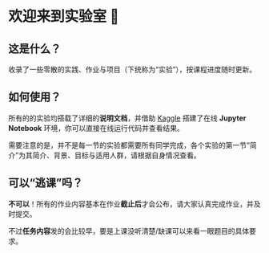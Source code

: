 # 欢迎来到实验室 👏

## 这是什么？

收录了一些零散的实践、作业与项目（下统称为“实验”），按课程进度随时更新。

## 如何使用？

所有的的实验均搭载了详细的**说明文档**，并借助 [Kaggle](https://www.kaggle.com/) 搭建了在线 **Jupyter Notebook** 环境，你可以直接在线运行代码并查看结果。

需要注意的是，并不是每一节的实验都需要所有同学完成，各个实验的第一节“简介”为其简介、背景、目标与适用人群，请根据自身情况查看。

## 可以“逃课”吗？

**不可以**！所有的作业内容基本在作业**截止后**才会公布，请大家认真完成作业，并及时提交。

不过**任务内容**发的会比较早，要是上课没听清楚/缺课可以来看一眼题目的具体要求。
